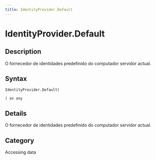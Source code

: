 ```yaml
---
title: IdentityProvider.Default
---
```


# IdentityProvider.Default


## Description

O fornecedor de identidades predefinido do computador servidor actual.


## Syntax

```powerquery
IdentityProvider.Default(

) as any
```


## Details

O fornecedor de identidades predefinido do computador servidor actual.



## Category
Accessing data
